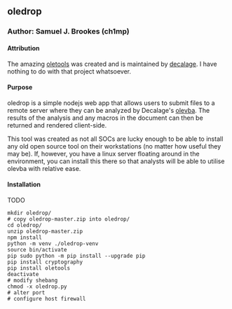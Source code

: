 ## oledrop
### Author: Samuel J. Brookes (ch1mp)

#### Attribution
The amazing [oletools](https://github.com/decalage2/oletools) was created and is maintained by [decalage](http://www.decalage.info). I have nothing to do with that project whatsoever. 

#### Purpose
oledrop is a simple nodejs web app that allows users to submit files to a remote server where they can be analyzed by Decalage's [olevba](https://github.com/decalage2/oletools/wiki/olevba). The results of the analysis and any macros in the document can then be returned and rendered client-side. 

This tool was created as not all SOCs are lucky enough to be able to install any old open source tool on their workstations (no matter how useful they may be). If, however, you have a linux server floating around in the environment, you can install this there so that analysts will be able to utilise olevba with relative ease. 

#### Installation
TODO
```
mkdir oledrop/
# copy oledrop-master.zip into oledrop/
cd oledrop/
unzip oledrop-master.zip
npm install
python -m venv ./oledrop-venv
source bin/activate
pip sudo python -m pip install --upgrade pip
pip install cryptography
pip install oletools
deactivate
# modify shebang
chmod -x oledrop.py 
# alter port
# configure host firewall
```
